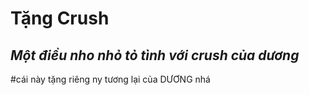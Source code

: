 # Tặng Crush
## _Một điều nho nhỏ tỏ tình với crush của dương_

#cái này tặng riêng ny tương lại của DƯƠNG nhá
